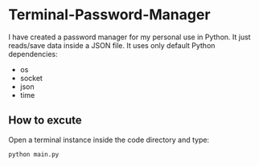 # Terminal-Password-Manager
I have created a password manager for my personal use in Python. It just reads/save data inside a JSON file.
It uses only default Python dependencies:
- os
- socket
- json 
- time

## How to excute
Open a terminal instance inside the code directory and type:
```shell
python main.py
```
